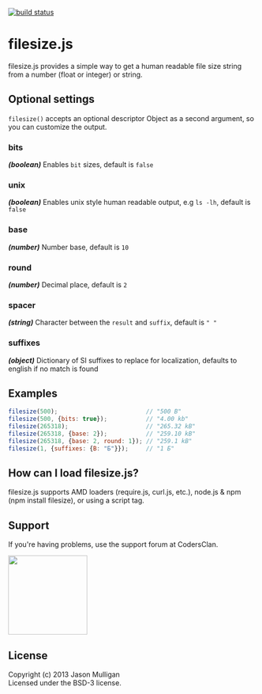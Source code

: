[![build status](https://secure.travis-ci.org/avoidwork/filesize.js.png)](http://travis-ci.org/avoidwork/filesize.js)
# filesize.js

filesize.js provides a simple way to get a human readable file size string from a number (float or integer) or string.

## Optional settings

`filesize()` accepts an optional descriptor Object as a second argument, so you can customize the output.

### bits
_***(boolean)***_ Enables `bit` sizes, default is `false`

### unix
_***(boolean)***_ Enables unix style human readable output, e.g `ls -lh`, default is `false`

### base
_***(number)***_ Number base, default is `10`

### round
_***(number)***_ Decimal place, default is `2`

### spacer
_***(string)***_ Character between the `result` and `suffix`, default is `" "`

### suffixes
_***(object)***_ Dictionary of SI suffixes to replace for localization, defaults to english if no match is found

## Examples

```javascript
filesize(500);                         // "500 B"
filesize(500, {bits: true});           // "4.00 kb"
filesize(265318);                      // "265.32 kB"
filesize(265318, {base: 2});           // "259.10 kB"
filesize(265318, {base: 2, round: 1}); // "259.1 kB"
filesize(1, {suffixes: {B: "Б"}});     // "1 Б"
```

## How can I load filesize.js?

filesize.js supports AMD loaders (require.js, curl.js, etc.), node.js & npm (npm install filesize), or using a script tag.

## Support

If you're having problems, use the support forum at CodersClan.

<a href="http://codersclan.net/forum/index.php?repo_id=11"><img src="http://www.codersclan.net/graphics/getSupport_blue_big.png" width="160"></a>

## License
Copyright (c) 2013 Jason Mulligan  
Licensed under the BSD-3 license.
